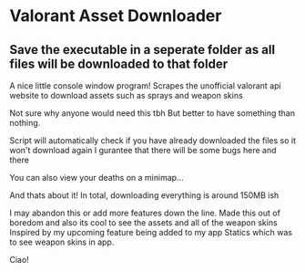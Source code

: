 # Valorant Asset Downloader
## Save the executable in a seperate folder as all files will be downloaded to that folder
A nice little console window program!
Scrapes the unofficial valorant api website to download assets such as sprays and weapon skins

Not sure why anyone would need this tbh
But better to have something than nothing.

Script will automatically check if you have already downloaded the files so it won't download again
I gurantee that there will be some bugs here and there

You can also view your deaths on a minimap...

And thats about it!
In total, downloading everything is around 150MB ish

I may abandon this or add more features down the line. 
Made this out of boredom and also its cool to see the assets and all of the weapon skins
Inspired by my upcoming feature being added to my app Statics which was to see weapon skins in app.

Ciao!
